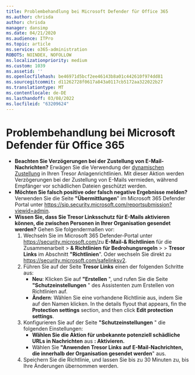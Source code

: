 ```yaml
---
title: Problembehandlung bei Microsoft Defender für Office 365
ms.author: chrisda
author: chrisda
manager: dansimp
ms.date: 04/21/2020
ms.audience: ITPro
ms.topic: article
ms.service: o365-administration
ROBOTS: NOINDEX, NOFOLLOW
ms.localizationpriority: medium
ms.custom: 1039
ms.assetid: ''
ms.openlocfilehash: be46971d5bcf2ee46143b8a01c442610f974dd81
ms.sourcegitcommit: d11262728f0617a843a0117cb5172aa322022b27
ms.translationtype: MT
ms.contentlocale: de-DE
ms.lasthandoff: 03/08/2022
ms.locfileid: "63209624"
---
```

# <a name="troubleshooting-microsoft-defender-for-office-365"></a>Problembehandlung bei Microsoft Defender für Office 365

- **Beachten Sie Verzögerungen bei der Zustellung von E-Mail-Nachrichten?** Erwägen Sie die Verwendung der [dynamischen Zustellung](https://docs.microsoft.com/microsoft-365/security/office-365-security/safe-attachments#dynamic-delivery-in-safe-attachments-policies) in Ihren Tresor Anlagenrichtlinien. Mit dieser Aktion werden Verzögerungen bei der Zustellung von E-Mails vermieden, während Empfänger vor schädlichen Dateien geschützt werden.
- **Möchten Sie falsch positive oder falsch negative Ergebnisse melden?** Verwenden Sie die Seite **"Übermittlungen**" im Microsoft 365 Defender Portal unter <https://sip.security.microsoft.com/reportsubmission?viewid=admin>.
- **Wissen Sie, dass Sie Tresor Linksschutz für E-Mails aktivieren können, die zwischen Personen in Ihrer Organisation gesendet werden?** Gehen Sie folgendermaßen vor:
  1. Wechseln Sie im Microsoft 365 Defender-Portal unter <https://security.microsoft.com/>zu **E-Mail-& Richtlinien** für die Zusammenarbeit \> **& Richtlinien** **für Bedrohungsregeln** \> \> **Tresor Links** im Abschnitt **"Richtlinien**". Oder wechseln Sie direkt zu <https://security.microsoft.com/safelinksv2>.
  2. Führen Sie auf der Seite **Tresor Links** einen der folgenden Schritte aus:
     - **Neu**: Klicken Sie auf **"Erstellen** ", und rufen Sie die Seite **"Schutzeinstellungen** " des Assistenten zum Erstellen von Richtlinien auf.
     - **Ändern**: Wählen Sie eine vorhandene Richtlinie aus, indem Sie auf den Namen klicken. In the details flyout that appears, fin the **Protection settings** section, and then click **Edit protection settings**.
  3. Konfigurieren Sie auf der Seite **"Schutzeinstellungen** " die folgenden Einstellungen:
       - **Wählen Sie die Aktion für unbekannte potenziell schädliche URLs in Nachrichten** aus **: Aktivieren.**
       - Wählen Sie **"Anwenden Tresor Links auf E-Mail-Nachrichten, die innerhalb der Organisation gesendet werden**" aus.
  4. Speichern Sie die Richtlinie, und lassen Sie bis zu 30 Minuten zu, bis Ihre Änderungen übernommen werden.
